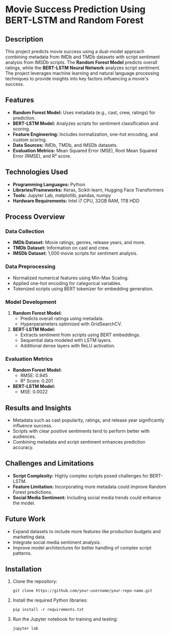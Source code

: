 
# Movie Success Prediction Using BERT-LSTM and Random Forest

## Description
This project predicts movie success using a dual-model approach combining metadata from IMDb and TMDb datasets with script sentiment analysis from IMSDb scripts. The **Random Forest Model** predicts overall ratings, while the **BERT-LSTM Neural Network** analyzes script sentiment. The project leverages machine learning and natural language processing techniques to provide insights into key factors influencing a movie's success.

## Features
- **Random Forest Model:** Uses metadata (e.g., cast, crew, ratings) for prediction.
- **BERT-LSTM Model:** Analyzes scripts for sentiment classification and scoring.
- **Feature Engineering:** Includes normalization, one-hot encoding, and custom scoring.
- **Data Sources:** IMDb, TMDb, and IMSDb datasets.
- **Evaluation Metrics:** Mean Squared Error (MSE), Root Mean Squared Error (RMSE), and R² score.

## Technologies Used
- **Programming Languages:** Python
- **Libraries/Frameworks:** Keras, Scikit-learn, Hugging Face Transformers
- **Tools:** Jupyter Lab, matplotlib, pandas, numpy
- **Hardware Requirements:** Intel i7 CPU, 32GB RAM, 1TB HDD

## Process Overview
### Data Collection
- **IMDb Dataset:** Movie ratings, genres, release years, and more.
- **TMDb Dataset:** Information on cast and crew.
- **IMSDb Dataset:** 1,000 movie scripts for sentiment analysis.

### Data Preprocessing
- Normalized numerical features using Min-Max Scaling.
- Applied one-hot encoding for categorical variables.
- Tokenized scripts using BERT tokenizer for embedding generation.

### Model Development
1. **Random Forest Model:**
   - Predicts overall ratings using metadata.
   - Hyperparameters optimized with GridSearchCV.
2. **BERT-LSTM Model:**
   - Extracts sentiment from scripts using BERT embeddings.
   - Sequential data modeled with LSTM layers.
   - Additional dense layers with ReLU activation.

### Evaluation Metrics
- **Random Forest Model:**
  - RMSE: 0.945
  - R² Score: 0.201
- **BERT-LSTM Model:**
  - MSE: 0.0022

## Results and Insights
- Metadata such as cast popularity, ratings, and release year significantly influence success.
- Scripts with clear positive sentiments tend to perform better with audiences.
- Combining metadata and script sentiment enhances prediction accuracy.

## Challenges and Limitations
- **Script Complexity:** Highly complex scripts posed challenges for BERT-LSTM.
- **Feature Limitation:** Incorporating more metadata could improve Random Forest predictions.
- **Social Media Sentiment:** Including social media trends could enhance the model.

## Future Work
- Expand datasets to include more features like production budgets and marketing data.
- Integrate social media sentiment analysis.
- Improve model architectures for better handling of complex script patterns.

## Installation
1. Clone the repository:
   ```
   git clone https://github.com/your-username/your-repo-name.git
   ```
2. Install the required Python libraries:
   ```
   pip install -r requirements.txt
   ```
3. Run the Jupyter notebook for training and testing:
   ```
   jupyter lab
   ```
